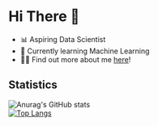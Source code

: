 # Hi There 👋

- 📊 Aspiring Data Scientist
- 🦾 Currently learning Machine Learning
- 🧑‍💻 Find out more about me <a href="https://linktr.ee/TYH71">here</a>!

## Statistics 
![Anurag's GitHub stats](https://github-readme-stats.vercel.app/api?username=TYH71&show_icons=true&theme=synthwave) <br>
[![Top Langs](https://github-readme-stats.vercel.app/api/top-langs/?username=TYH71&show_icons=true&theme=synthwave&layout=compact)](https://github.com/anuraghazra/github-readme-stats)

